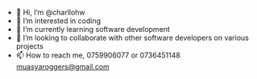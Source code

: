 - 👋 Hi, I’m @charllohw
- 👀 I’m interested in coding
- 🌱 I’m currently learning software development
- 💞️ I’m looking to collaborate with other software developers on various projects 
- 📫 How to reach me, 0759906077 or 0736451148
                      muasyaroggers@gmail.com
<!---
charllohw/charllohw is a ✨ special ✨ repository because its `README.md` (this file) appears on your GitHub profile.
You can click the Preview link to take a look at your changes.
--->
